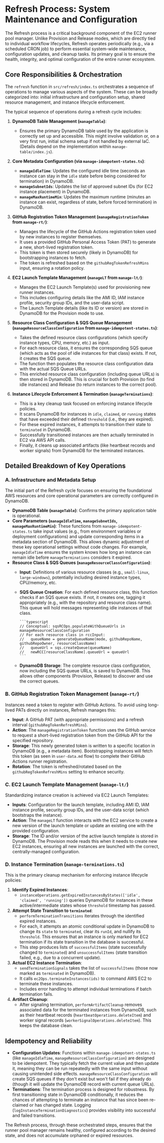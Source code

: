 # Refresh Process: System Maintenance and Configuration

The Refresh process is a critical background component of the EC2 runner pool manager. Unlike Provision and Release modes, which are directly tied to individual workflow lifecycles, Refresh operates periodically (e.g., via a scheduled CRON job) to perform essential system-wide maintenance, configuration updates, and cleanup tasks. Its primary goal is to ensure the health, integrity, and optimal configuration of the entire runner ecosystem.

## Core Responsibilities & Orchestration

The `refresh` function in `src/refresh/index.ts` orchestrates a sequence of operations to manage various aspects of the system. These can be broadly categorized into: initial infrastructure and configuration setup, shared resource management, and instance lifecycle enforcement.

The typical sequence of operations during a refresh cycle includes:

1. **DynamoDB Table Management (`manageTable`)**:
    * Ensures the primary DynamoDB table used by the application is correctly set up and accessible. This might involve validation or, on a very first run, initial schema setup if not handled by external IaC. (Details depend on the implementation within `manage-table/index.js`).

2. **Core Metadata Configuration (via `manage-idempotent-states.ts`)**:
    * **`manageIdleTime`**: Updates the configured idle time (seconds an instance can stay in the `idle` state before being considered for termination) in DynamoDB.
    * **`manageSubnetIds`**: Updates the list of approved subnet IDs (for EC2 instance placement) in DynamoDB.
    * **`manageMaxRuntimeMin`**: Updates the maximum runtime (minutes an instance can exist, regardless of state, before forced termination) in DynamoDB.

3. **GitHub Registration Token Management (`manageRegistrationToken` from `manage-rt/`)**:
    * Manages the lifecycle of the GitHub Actions registration token used by new instances to register themselves.
    * It uses a provided GitHub Personal Access Token (PAT) to generate a new, short-lived registration token.
    * This token is then stored securely (likely in DynamoDB) for bootstrapping instances to fetch.
    * The token is refreshed based on the `githubRegTokenRefreshMins` input, ensuring a rotation policy.

4. **EC2 Launch Template Management (`manageLT` from `manage-lt/`)**:
    * Manages the EC2 Launch Template(s) used for provisioning new runner instances.
    * This includes configuring details like the AMI ID, IAM instance profile, security group IDs, and the user-data script.
    * The Launch Template details (like its ID or version) are stored in DynamoDB for the Provision mode to use.

5. **Resource Class Configuration & SQS Queue Management (`manageResourceClassConfiguration` from `manage-idempotent-states.ts`)**:
    * Takes the defined resource class configurations (which specify instance types, CPU, memory, etc.) as input.
    * For each resource class, it ensures the corresponding SQS queue (which acts as the pool of idle instances for that class) exists. If not, it creates the SQS queue.
    * The function then populates the resource class configuration data with the actual SQS Queue URLs.
    * This enriched resource class configuration (including queue URLs) is then stored in DynamoDB. This is crucial for both Provision (to find idle instances) and Release (to return instances to the correct pool).

6. **Instance Lifecycle Enforcement & Termination (`manageTerminations`)**:
    * This is a key cleanup task focused on enforcing instance lifecycle policies.
    * It scans DynamoDB for instances in `idle`, `claimed`, or `running` states that have exceeded their defined `threshold` (i.e., they are expired).
    * For these expired instances, it attempts to transition their state to `terminated` in DynamoDB.
    * Successfully transitioned instances are then actually terminated in EC2 via AWS API calls.
    * Finally, it cleans up associated artifacts (like heartbeat records and worker signals) from DynamoDB for the terminated instances.

## Detailed Breakdown of Key Operations

### A. Infrastructure and Metadata Setup

The initial part of the Refresh cycle focuses on ensuring the foundational AWS resources and core operational parameters are correctly configured in DynamoDB.

* **DynamoDB Table (`manageTable`)**: Confirms the primary application table is operational.
* **Core Parameters (`manageIdleTime`, `manageSubnetIds`, `manageMaxRuntimeMin`)**: These functions from `manage-idempotent-states.ts` take input values (e.g., from environment variables or deployment configurations) and update corresponding items in a metadata section of DynamoDB. This allows dynamic adjustment of these key operational settings without code changes. For example, `manageIdleTime` ensures the system knows how long an instance can remain idle before `manageTerminations` considers it expired.
* **Resource Class & SQS Queues (`manageResourceClassConfiguration`)**:
  * **Input**: Definitions of various resource classes (e.g., `small-linux`, `large-windows`), potentially including desired instance types, CPU/memory, etc.
  * **SQS Queue Creation**: For each defined resource class, this function checks if an SQS queue exists. If not, it creates one, tagging it appropriately (e.g., with the repository and resource class name). This queue will hold messages representing idle instances of that class.

        ```typescript
        // Conceptual: sqsRCOps.populateWithQueueUrls in manageResourceClassConfiguration
        // For each resource class in rccInput:
        //   queueName = generateQueueName(mode, githubRepoName, githubRepoOwner, resourceClassName)
        //   queueUrl = sqs.createQueue(queueName)
        //   newRCC[resourceClassName].queueUrl = queueUrl 
        ```

  * **DynamoDB Storage**: The complete resource class configuration, now including the SQS queue URLs, is saved to DynamoDB. This allows other components (Provision, Release) to discover and use the correct queues.

### B. GitHub Registration Token Management (`manage-rt/`)

Instances need a token to register with GitHub Actions. To avoid using long-lived PATs directly on instances, Refresh manages this:

* **Input**: A GitHub PAT (with appropriate permissions) and a refresh interval (`githubRegTokenRefreshMins`).
* **Action**: The `manageRegistrationToken` function uses the GitHub service to request a short-lived registration token from the GitHub API for the specified repository.
* **Storage**: This newly generated token is written to a specific location in DynamoDB (e.g., a metadata item). Bootstrapping instances will fetch this token (as seen in `user-data.md` flow) to complete their GitHub Actions runner registration.
* **Rotation**: The token is refreshed/rotated based on the `githubRegTokenRefreshMins` setting to enhance security.

### C. EC2 Launch Template Management (`manage-lt/`)

Standardizing instance creation is achieved via EC2 Launch Templates:

* **Inputs**: Configuration for the launch template, including AMI ID, IAM instance profile, security group IDs, and the user-data script (which bootstraps the instance).
* **Action**: The `manageLT` function interacts with the EC2 service to create a new version of the launch template or update an existing one with the provided configuration.
* **Storage**: The ID and/or version of the active launch template is stored in DynamoDB. The Provision mode reads this when it needs to create new EC2 instances, ensuring all new instances are launched with the correct, centrally-managed configuration.

### D. Instance Termination (`manage-terminations.ts`)

This is the primary cleanup mechanism for enforcing instance lifecycle policies:

1. **Identify Expired Instances**:
    * `instanceOperations.getExpiredInstancesByStates(['idle', 'claimed', 'running'])` queries DynamoDB for instances in these active/intermediate states whose `threshold` timestamp has passed.
2. **Attempt State Transition to `terminated`**:
    * `performTerminationTransitions` iterates through the identified expired instances.
    * For each, it attempts an atomic conditional update in DynamoDB to change its `state` to `terminated`, clear its `runId`, and nullify its `threshold`. This ensures that an instance is only marked for EC2 termination if its state transition in the database is successful.
    * This step produces lists of `successfulItems` (state successfully changed to `terminated`) and `unsuccessfulItems` (state transition failed, e.g., due to a concurrent update).
3. **Actual EC2 Instance Termination**:
    * `sendTerminationSignals` takes the list of `successfulItems` (those now marked as `terminated` in DynamoDB).
    * It calls `ec2Ops.terminateInstances(ids)` to command AWS EC2 to terminate these instances.
    * Includes error handling to attempt individual terminations if batch termination fails.
4. **Artifact Cleanup**:
    * After signaling termination, `performArtifactCleanup` removes associated data for the terminated instances from DynamoDB, such as their heartbeat records (`heartbeatOperations.deleteItem`) and worker signal records (`workerSignalOperations.deleteItem`). This keeps the database clean.

## Idempotency and Reliability

* **Configuration Updates**: Functions within `manage-idempotent-states.ts` (like `manageIdleTime`, `manageResourceClassConfiguration`) are designed to be idempotent. They typically fetch the current value and then update it, meaning they can be run repeatedly with the same input without causing unintended side effects. `manageResourceClassConfiguration` will create SQS queues if they don't exist but won't fail if they already do (though it will update the DynamoDB record with current queue URLs).
* **Terminations**: The termination process is designed for robustness. By first transitioning state in DynamoDB conditionally, it reduces the chances of attempting to terminate an instance that has since been re-claimed or has changed state. Logging (`logInstanceTerminationDiagnostics`) provides visibility into successful and failed transitions.

The Refresh process, through these orchestrated steps, ensures that the runner pool manager remains healthy, configured according to the desired state, and does not accumulate orphaned or expired resources.
